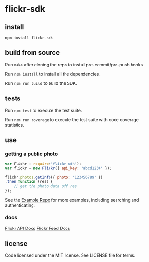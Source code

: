 # flickr-sdk

## install

`npm install flickr-sdk`

## build from source

Run `make` after cloning the repo to install pre-commit/pre-push hooks.

Run `npm install` to install all the dependencies.

Run `npm run build` to build the SDK.

## tests

Run `npm test` to execute the test suite.

Run `npm run coverage` to execute the test suite with code coverage statistics.

## use

### getting a public photo
```js
var Flickr = require('flickr-sdk');
var flickr = new Flickr({ api_key: 'abcd1234' });

flickr.photos.getInfo({ photo: '123456789' })
.then(function (res) {
	// get the photo data off res
});
```

See the [Example Repo](https://github.com/flickr/flickr-sdk-examples) for more examples, including searching and authenticating.

### docs
[Flickr API Docs](https://www.flickr.com/services/api)
[Flickr Feed Docs](https://www.flickr.com/services/feeds/)

## license

Code licensed under the MIT license. See LICENSE file for terms.
